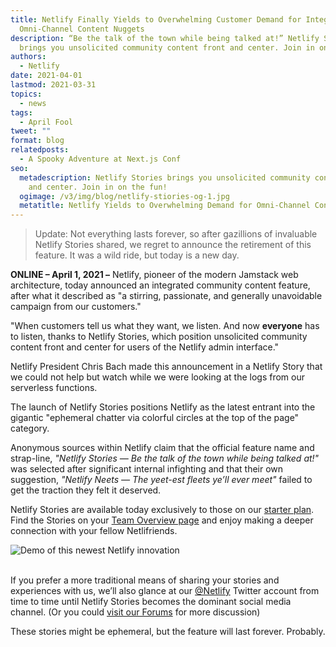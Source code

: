 ```yaml
---
title: Netlify Finally Yields to Overwhelming Customer Demand for Integrated
  Omni-Channel Content Nuggets
description: “Be the talk of the town while being talked at!” Netlify Stories
  brings you unsolicited community content front and center. Join in on the fun!
authors:
  - Netlify
date: 2021-04-01
lastmod: 2021-03-31
topics:
  - news
tags:
  - April Fool
tweet: ""
format: blog
relatedposts:
  - A Spooky Adventure at Next.js Conf
seo:
  metadescription: Netlify Stories brings you unsolicited community content front
    and center. Join in on the fun!
  ogimage: /v3/img/blog/netlify-stiories-og-1.jpg
  metatitle: Netlify Yields to Overwhelming Demand for Omni-Channel Content Nuggets
---
```

> Update: Not everything lasts forever, so after gazillions of invaluable Netlify Stories shared, we regret to announce the retirement of this feature. It was a wild ride, but today is a new day.

**ONLINE – April 1, 2021 –** Netlify, pioneer of the modern Jamstack web architecture, today announced an integrated community content feature, after what it described as "a stirring, passionate, and generally unavoidable campaign from our customers."

"When customers tell us what they want, we listen. And now **everyone** has to listen, thanks to Netlify Stories, which position unsolicited community content front and center for users of the Netlify admin interface."

Netlify President Chris Bach made this announcement in a Netlify Story that we could not help but watch while we were looking at the logs from our serverless functions.

The launch of Netlify Stories positions Netlify as the latest entrant into the gigantic "ephemeral chatter via colorful circles at the top of the page" category.

Anonymous sources within Netlify claim that the official feature name and strap-line, *"Netlify Stories — Be the talk of the town while being talked at!"* was selected after significant internal infighting and that their own suggestion, *"Netlify Neets — The yeet-est fleets ye’ll ever meet"* failed to get the traction they felt it deserved.

Netlify Stories are available today exclusively to those on our [starter plan](https://www.netlify.com/pricing/). Find the Stories on your [Team Overview page](http://app.netlify.com) and enjoy making a deeper connection with your fellow Netlifriends.

![Demo of this newest Netlify innovation](/v3/img/blog/screengrab.gif "Demo of this newest Netlify innovation")

\
If you prefer a more traditional means of sharing your stories and experiences with us, we’ll also glance at our [@Netlify](https://twitter.com/netlify) Twitter account from time to time until Netlify Stories becomes the dominant social media channel. (Or you could [visit our Forums](https://answers.netlify.com/t/new-product-update-neets-aka-netlify-fleets-aka-netlify-stories/35236) for more discussion)

These stories might be ephemeral, but the feature will last forever. Probably.

